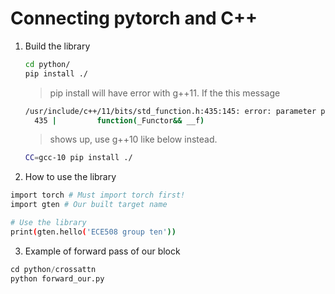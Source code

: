 # Connecting pytorch and C++
1. Build the library
    ```bash
    cd python/
    pip install ./
    ```
    > pip install will have error with g++11. If the this message
    ```bash
    /usr/include/c++/11/bits/std_function.h:435:145: error: parameter packs not expanded with ‘...’:
      435 |         function(_Functor&& __f) 
    ```  
    > shows up, use g++10 like below instead.
    ```bash
    CC=gcc-10 pip install ./
    ```
    
2. How to use the library
```bash
import torch # Must import torch first!
import gten # Our built target name

# Use the library 
print(gten.hello('ECE508 group ten'))
```
3. Example of forward pass of our block
```python
cd python/crossattn
python forward_our.py
```